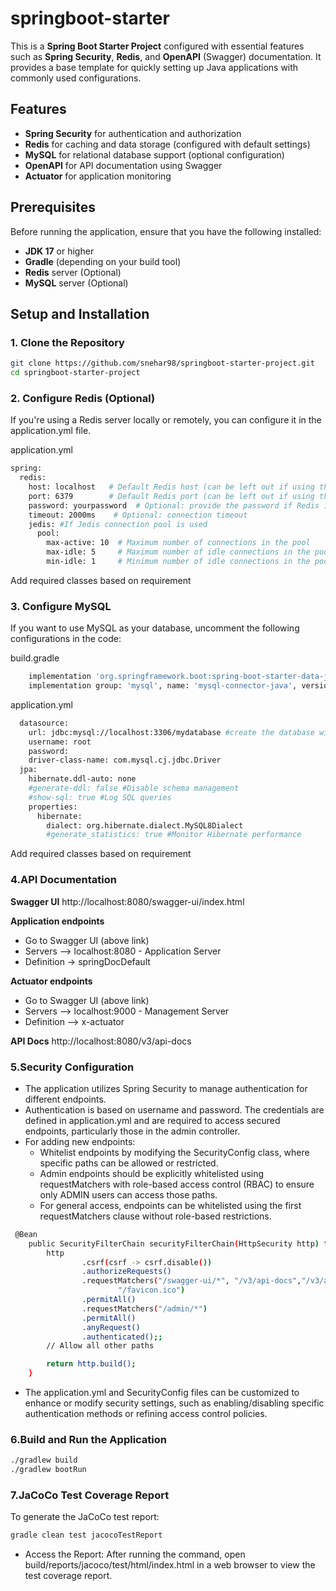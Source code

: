 # springboot-starter

This is a **Spring Boot Starter Project** configured with essential features such as **Spring Security**, **Redis**, and **OpenAPI** (Swagger) documentation. It provides a base template for quickly setting up Java applications with commonly used configurations.

## Features
- **Spring Security** for authentication and authorization
- **Redis** for caching and data storage (configured with default settings)
- **MySQL** for relational database support (optional configuration)
- **OpenAPI** for API documentation using Swagger
- **Actuator** for application monitoring

## Prerequisites
Before running the application, ensure that you have the following installed:
- **JDK 17** or higher
- **Gradle** (depending on your build tool)
- **Redis** server (Optional)
- **MySQL** server (Optional)

## Setup and Installation

### 1. Clone the Repository

```bash
git clone https://github.com/snehar98/springboot-starter-project.git
cd springboot-starter-project
```

### 2. Configure Redis (Optional)
If you're using a Redis server locally or remotely, you can configure it in the application.yml file.

application.yml
```bash
spring:
  redis:
    host: localhost   # Default Redis host (can be left out if using the default)
    port: 6379        # Default Redis port (can be left out if using the default)
    password: yourpassword  # Optional: provide the password if Redis is secured
    timeout: 2000ms    # Optional: connection timeout
    jedis: #If Jedis connection pool is used
      pool:
        max-active: 10  # Maximum number of connections in the pool
        max-idle: 5     # Maximum number of idle connections in the pool
        min-idle: 1     # Minimum number of idle connections in the pool
```
Add required classes based on requirement

### 3. Configure MySQL
If you want to use MySQL as your database, uncomment the following configurations in the code:

build.gradle
```bash
	implementation 'org.springframework.boot:spring-boot-starter-data-jpa'
	implementation group: 'mysql', name: 'mysql-connector-java', version: '8.0.28'
```
application.yml
```bash
  datasource:
    url: jdbc:mysql://localhost:3306/mydatabase #create the database with appropriate name
    username: root
    password:
    driver-class-name: com.mysql.cj.jdbc.Driver
  jpa:
    hibernate.ddl-auto: none
    #generate-ddl: false #Disable schema management
    #show-sql: true #Log SQL queries
    properties:
      hibernate:
        dialect: org.hibernate.dialect.MySQL8Dialect
        #generate_statistics: true #Monitor Hibernate performance
```
Add required classes based on requirement

### 4.API Documentation

**Swagger UI**
http://localhost:8080/swagger-ui/index.html

**Application endpoints**
* Go to Swagger UI (above link)
* Servers --> localhost:8080 - Application Server 
* Definition -> springDocDefault

**Actuator endpoints**
* Go to Swagger UI (above link)
* Servers --> localhost:9000 - Management Server
* Definition --> x-actuator

**API Docs**
http://localhost:8080/v3/api-docs

### 5.Security Configuration
* The application utilizes Spring Security to manage authentication for different endpoints.
* Authentication is based on username and password. The credentials are defined in application.yml and are required to access secured endpoints, particularly those in the admin controller. 
* For adding new endpoints:
  * Whitelist endpoints by modifying the SecurityConfig class, where specific paths can be allowed or restricted. 
  * Admin endpoints should be explicitly whitelisted using requestMatchers with role-based access control (RBAC) to ensure only ADMIN users can access those paths. 
  * For general access, endpoints can be whitelisted using the first requestMatchers clause without role-based restrictions.
```bash
 @Bean
    public SecurityFilterChain securityFilterChain(HttpSecurity http) throws Exception {
        http
                .csrf(csrf -> csrf.disable())
                .authorizeRequests()
                .requestMatchers("/swagger-ui/*", "/v3/api-docs","/v3/api-docs/*", "/swagger-resources/*", "/webjars/*","/actuator/*","/error",
                        "/favicon.ico")
                .permitAll()
                .requestMatchers("/admin/*")
                .permitAll()
                .anyRequest()
                .authenticated();;
        // Allow all other paths

        return http.build();
    }
```
* The application.yml and SecurityConfig files can be customized to enhance or modify security settings, such as enabling/disabling specific authentication methods or refining access control policies.

### 6.Build and Run the Application
```bash
./gradlew build
./gradlew bootRun
```

### 7.JaCoCo Test Coverage Report
To generate the JaCoCo test report:
```bash
gradle clean test jacocoTestReport
```

* Access the Report:
After running the command, open build/reports/jacoco/test/html/index.html in a web browser to view the test coverage report.